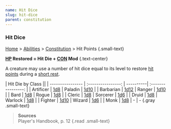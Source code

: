 ```yaml
---
name: Hit Dice
slug: hit-dice
parent: constitution
---
```

### Hit Dice
[Home](dm-operations-center) > [Abilities](abilities-menu) > [Constitution](constitution) > Hit Points {.small-text}

**[HP](hit-points) Restored = Hit Die + [CON](CONSTITUTION) Mod** {.text-center}

A creature may use a number of hit dice equal to its level to restore [hit points](hit-points) during a [short rest](short-rest).

| Hit Die by Class ||
| ---------------- | :----------------: | ----------| :----------------: |
| Artificer        | [1d8](/roll/1d8)   | Paladin   | [1d10](/roll/1d10) |
| Barbarian        | [1d12](/roll/1d12) | Ranger    | [1d10](/roll/1d10) |
| Bard             | [1d8](/roll/1d8)   | Rogue     | [1d8](/roll/1d8)   |
| Cleric           | [1d8](/roll/1d8)   | Sorcerer  | [1d6](/roll/1d6)   | 
| Druid            | [1d8](/roll/1d8)   | Warlock   | [1d8](/roll/1d8)   | 
| Fighter          | [1d10](/roll/1d10) | Wizard    | [1d6](/roll/1d6)   | 
| Monk             | [1d8](/roll/1d8)   | - | - 
{.gray .small-text}

> **Sources** <br/>
> Player's Handbook, p. 12
{.read .small-text}
